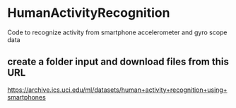 # HumanActivityRecognition
Code to recognize activity from smartphone accelerometer and gyro scope data

## create a folder input and download files from this URL
https://archive.ics.uci.edu/ml/datasets/human+activity+recognition+using+smartphones
